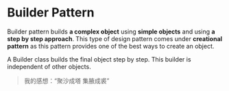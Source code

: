 # Builder Pattern

Builder pattern builds **a complex object** using **simple objects** and using **a step by step approach**. This type of design pattern comes under **creational pattern** as this pattern provides one of the best ways to create an object.

A Builder class builds the final object step by step. This builder is independent of other objects.

> 我的感想：“聚沙成塔 集腋成裘”
